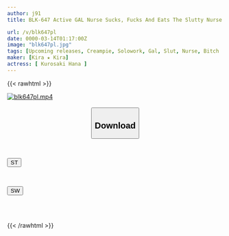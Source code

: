 ```yaml
---
author: j91
title: BLK-647 Active GAL Nurse Sucks, Fucks And Eats The Slutty Nurse Kurosaki Hana

url: /v/blk647pl
date: 0000-03-14T01:17:00Z
image: "blk647pl.jpg"
tags: [Upcoming releases, Creampie, Solowork, Gal, Slut, Nurse, Bitch	]
maker: [Kira ★ Kira]
actress: [ Kurosaki Hana ]
---
```



{{< rawhtml >}}

<div class="video" data-videoid="pending_link.html">
    <a href="javascript:;">
        <img src="/v/blk647pl/blk647pl.jpg" width="WIDTH" height="HEIGHT" alt="blk647pl.mp4" loading="lazy">
    </a>
</div>

<script type="text/javascript" src="https://j91.asia/asset/on-demand-pend.js"></script>

<br>
  <link rel="stylesheet" href="https://j91.asia/asset/bs5.css">
  
  <center>
  <button class="btn btn-primary" type="button" data-bs-toggle="collapse" data-bs-target=".multi-collapse" aria-expanded="false" aria-controls="multiCollapseExample1 multiCollapseExample2"><h2>Download</h2></button></center>
</p>
<div class="row">
  <div class="col">
    <div class="collapse multi-collapse" id="multiCollapseExample1">
      <div class="card card-body">
	      	      <br>
<div class="buttons">  
<p><a href="https://j91.asia/pending_link.html" target="_blank"><button class="btn-hover color-3"><i class="fa fa-download"></i> ST</button></a></p></div>
    </div>
  </div>
</div>
  <div class="col">
    <div class="collapse multi-collapse" id="multiCollapseExample2">
      <div class="card card-body">
	      <br>
<div class="buttons">
<p><a href="https://j91.asia/pending_link.html" target="_blank"><button class="btn-hover color-2"><i class="fa fa-download"></i> SW</button></a></p></div>
<br><br>
      </div>
    </div>
  </div>
</div>

{{< /rawhtml >}}